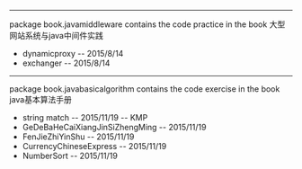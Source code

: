 ----------------------------------------------------------------------------------------
package book.javamiddleware contains the code practice in the book 大型网站系统与java中间件实践
   * dynamicproxy -- 2015/8/14
   * exchanger -- 2015/8/14
----------------------------------------------------------------------------------------
package book.javabasicalgorithm contains the code exercise in the book java基本算法手册
   * string match -- 2015/11/19 -- KMP
   * GeDeBaHeCaiXiangJinSiZhengMing -- 2015/11/19 
   * FenJieZhiYinShu -- 2015/11/19
   * CurrencyChineseExpress -- 2015/11/19 
   * NumberSort -- 2015/11/19